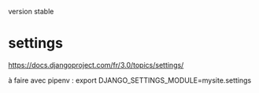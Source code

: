 version stable 

# settings
https://docs.djangoproject.com/fr/3.0/topics/settings/

à faire avec pipenv : 
export DJANGO_SETTINGS_MODULE=mysite.settings